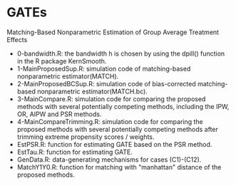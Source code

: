 # GATEs
Matching-Based Nonparametric Estimation of Group Average Treatment Effects

- 0-bandwidth.R: the bandwidth h is chosen by using the dpill() function in the R package KernSmooth.
- 1-MainProposedSup.R: simulation code of matching-based nonparametric estimator(MATCH).
- 2-MainProposedBCSup.R: simulation code of bias-corrected matching-based nonparametric estimator(MATCH.bc).
- 3-MainCompare.R: simulation code for comparing the proposed methods with several potentially competing methods, including the IPW, OR, AIPW and PSR methods.
- 4-MainCompareTrimming.R: simulation code for comparing the proposed methods with several potentially competing methods after trimming extreme propensity scores / weights.
- EstPSR.R: function for estimating GATE based on the PSR method.
- EstTau.R: function for estimating GATE.
- GenData.R: data-generating mechanisms for cases (C1)-(C12).
- MatchY1Y0.R: function for matching with "manhattan" distance of the proposed methods.


